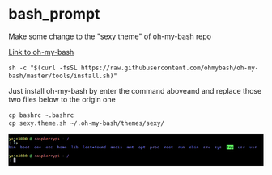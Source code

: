 # bash_prompt

Make some change to the "sexy theme" of oh-my-bash repo

[Link to oh-my-bash](https://github.com/ohmybash/oh-my-bash)

```
sh -c "$(curl -fsSL https://raw.githubusercontent.com/ohmybash/oh-my-bash/master/tools/install.sh)"
```


Just install oh-my-bash by enter the command aboveand and replace those two files below to the origin one
```
cp bashrc ~.bashrc
cp sexy.theme.sh ~/.oh-my-bash/themes/sexy/
```

![](screen_shot.png)
